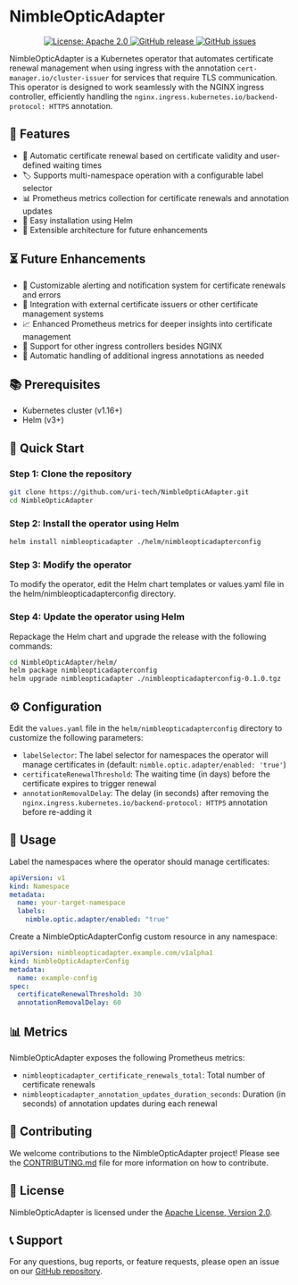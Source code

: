 # NimbleOpticAdapter

<!-- <p align="center">
  <img src="https://example.com/icon.png" alt="NimbleOpticAdapter Icon" width="80" height="80">
</p> -->

<p align="center">
  <!-- <a href="https://github.com/uri-tech/NimbleOpticAdapter/actions">
    <img alt="Build Status" src="https://github.com/uri-tech/NimbleOpticAdapter/workflows/build/badge.svg">
  </a> -->
  <a href="https://github.com/uri-tech/NimbleOpticAdapter/blob/master/LICENSE">
    <img alt="License: Apache 2.0" src="https://img.shields.io/badge/License-Apache%202.0-blue.svg">
  </a>
  <a href="https://github.com/uri-tech/NimbleOpticAdapter/releases">
    <img alt="GitHub release" src="https://img.shields.io/github/v/release/uri-tech/NimbleOpticAdapter">
  </a>
  <a href="https://github.com/uri-tech/NimbleOpticAdapter/issues">
    <img alt="GitHub issues" src="https://img.shields.io/github/issues/uri-tech/NimbleOpticAdapter">
  </a>
</p>

NimbleOpticAdapter is a Kubernetes operator that automates certificate renewal management when using ingress with the annotation `cert-manager.io/cluster-issuer` for services that require TLS communication. This operator is designed to work seamlessly with the NGINX ingress controller, efficiently handling the `nginx.ingress.kubernetes.io/backend-protocol: HTTPS` annotation.

<!-- ![NimbleOpticAdapter Diagram](diagram.png) -->

## 🌟 Features

- 🔄 Automatic certificate renewal based on certificate validity and user-defined waiting times
- 🏷️ Supports multi-namespace operation with a configurable label selector
- 📊 Prometheus metrics collection for certificate renewals and annotation updates
- 🚀 Easy installation using Helm
- 🔌 Extensible architecture for future enhancements

## ⏳ Future Enhancements

- 🔔 Customizable alerting and notification system for certificate renewals and errors
- 🔗 Integration with external certificate issuers or other certificate management systems
- 📈 Enhanced Prometheus metrics for deeper insights into certificate management
- 🚦 Support for other ingress controllers besides NGINX
- 📝 Automatic handling of additional ingress annotations as needed

## 📚 Prerequisites

- Kubernetes cluster (v1.16+)
- Helm (v3+)

## 🚀 Quick Start

### Step 1: Clone the repository

```bash
git clone https://github.com/uri-tech/NimbleOpticAdapter.git
cd NimbleOpticAdapter
```

### Step 2: Install the operator using Helm

```bash
helm install nimbleopticadapter ./helm/nimbleopticadapterconfig
```

### Step 3: Modify the operator

To modify the operator, edit the Helm chart templates or values.yaml file in the helm/nimbleopticadapterconfig directory.

### Step 4: Update the operator using Helm

Repackage the Helm chart and upgrade the release with the following commands:

```bash
cd NimbleOpticAdapter/helm/
helm package nimbleopticadapterconfig
helm upgrade nimbleopticadapter ./nimbleopticadapterconfig-0.1.0.tgz
```

## ⚙️ Configuration

Edit the `values.yaml` file in the `helm/nimbleopticadapterconfig` directory to customize the following parameters:

- `labelSelector`: The label selector for namespaces the operator will manage certificates in (default: `nimble.optic.adapter/enabled: 'true'`)
- `certificateRenewalThreshold`: The waiting time (in days) before the certificate expires to trigger renewal
- `annotationRemovalDelay`: The delay (in seconds) after removing the `nginx.ingress.kubernetes.io/backend-protocol: HTTPS` annotation before re-adding it

## 📝 Usage

Label the namespaces where the operator should manage certificates:

```yaml
apiVersion: v1
kind: Namespace
metadata:
  name: your-target-namespace
  labels:
    nimble.optic.adapter/enabled: "true"
```

Create a NimbleOpticAdapterConfig custom resource in any namespace:

```yaml
apiVersion: nimbleopticadapter.example.com/v1alpha1
kind: NimbleOpticAdapterConfig
metadata:
  name: example-config
spec:
  certificateRenewalThreshold: 30
  annotationRemovalDelay: 60
```

## 📊 Metrics

NimbleOpticAdapter exposes the following Prometheus metrics:

- `nimbleopticadapter_certificate_renewals_total`: Total number of certificate renewals
- `nimbleopticadapter_annotation_updates_duration_seconds`: Duration (in seconds) of annotation updates during each renewal

## 🤝 Contributing

We welcome contributions to the NimbleOpticAdapter project! Please see the [CONTRIBUTING.md](CONTRIBUTING.md) file for more information on how to contribute.

## 📜 License

NimbleOpticAdapter is licensed under the [Apache License, Version 2.0](LICENSE).

## 📞 Support

For any questions, bug reports, or feature requests, please open an issue on our [GitHub repository](https://github.com/uri-tech/NimbleOpticAdapter/issues).

<!-- ## Attribution

### Images

Diagram: [Unsplash](https://unsplash.com/photos/U9s5m5L2Gn0) (License: CC0) -->

<!-- git pull --allow-unrelated-histories https://github.com/uri-tech/NimbleOpticAdapter main -->

<!-- kubebuilder init --domain nimbleopticadapter.tech-ua.com --repo github.com/uri-tech/NimbleOpticAdapter -->
